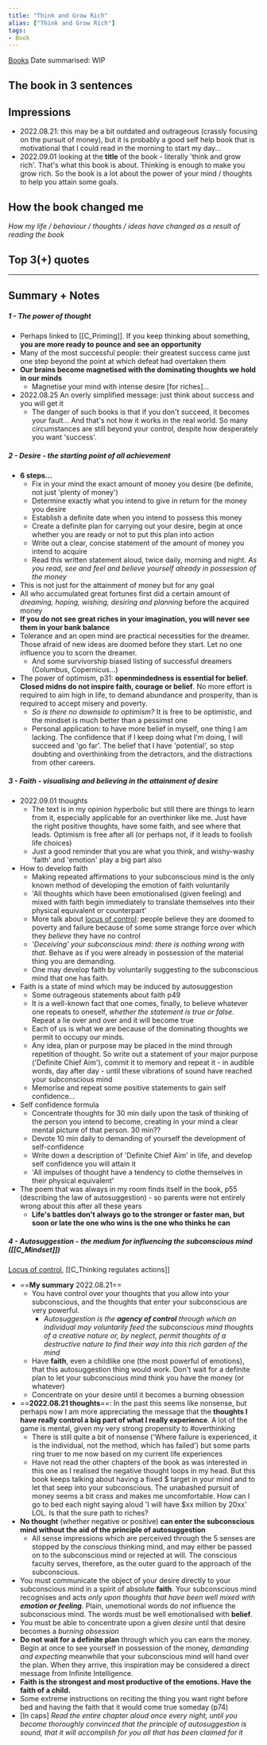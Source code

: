 ```yaml
---
title: "Think and Grow Rich"
alias: ["Think and Grow Rich"]
tags:
- Book
---
```

[Books](notes/Books.md)
Date summarised: WIP
## The book in 3 sentences
## Impressions
- 2022.08.21: this may be a bit outdated and outrageous (crassly focusing on the pursuit of money), but it is probably a good self help book that is motivational that I could read in the morning to start my day... 
- 2022.09.01 looking at the **title** of the book - literally 'think and grow rich'. That's what this book is about. Thinking is enough to make you grow rich. So the book is a lot about the power of your mind / thoughts to help you attain some goals. 
## How the book changed me
*How my life / behaviour / thoughts / ideas have changed as a result of reading the book*

## Top 3(+) quotes

---
## Summary + Notes
##### 1 - The power of thought
- Perhaps linked to [[C_Priming]]. If you keep thinking about something, **you are more ready to pounce and see an opportunity** 
- Many of the most successful people: their greatest success came just one step beyond the point at which defeat had overtaken them
- **Our brains become magnetised with the dominating thoughts we hold in our minds**
	- Magnetise your mind with intense desire [for riches]... 
- 2022.08.25 An overly simplified message: just think about success and you will get it 
	- The danger of such books is that if you don't succeed, it becomes your fault... And that's not how it works in the real world. So many circumstances are still beyond your control, despite how desperately you want 'success'.

##### 2 - Desire - the starting point of all achievement 
- **6 steps...**
	- Fix in your mind the exact amount of money you desire (be definite, not just 'plenty of money')
	- Determine exactly what you intend to give in return for the money you desire 
	- Establish a definite date when you intend to possess this money 
	- Create a definite plan for carrying out your desire, begin at once whether you are ready or not to put this plan into action 
	- Write out a clear, concise statement of the amount of money you intend to acquire 
	- Read this written statement aloud, twice daily, morning and night. *As you read, see and feel and believe yourself already in possession of the money* 
- This is not just for the attainment of money but for any goal 
- All who accumulated great fortunes first did a certain amount of *dreaming, hoping, wishing, desiring and planning* before the acquired money 
- **If you do not see great riches in your imagination, you will never see them in your bank balance**
- Tolerance and an open mind are practical necessities for the dreamer. Those afraid of new ideas are doomed before they start. Let no one influence you to scorn the dreamer. 
	- And some survivorship biased listing of successful dreamers (Columbus, Copernicus...)
- The power of optimism, p31: **openmindedness is essential for belief. Closed midns do not inspire faith, courage or belief**. No more effort is required to aim high in life, to demand abundance and prosperity, than is required to accept misery and poverty. 
	- *So is there no downside to optimism?* It is free to be optimistic, and the mindset is much better than a pessimst one
	- Personal application: to have more belief in myself,  one thing I am lacking. The confidence that if I keep doing what I'm doing, I will succeed and 'go far'. The belief that I have 'potential', so stop doubting and overthinking from the detractors, and the distractions from other careers.

##### 3 - Faith - visualising and believing in the attainment of desire
- 2022.09.01 thoughts 
	- The text is in my opinion hyperbolic but still there are things to learn from it, especially applicable for an overthinker like me. Just have the right positive thoughts, have some faith, and see where that leads. Optimism is free after all (or perhaps not, if it leads to foolish life choices)
	- Just a good reminder that you are what you think, and wishy-washy 'faith' and 'emotion' play a big part also
- How to develop faith 
	- Making repeated affirmations to your subconscious mind is the only known method of developing the emotion of faith voluntarily 
	- 'All thoughts which have been emotionalised (given feeling) and mixed with faith begin immediately to translate themselves into their physical equivalent or counterpart'
	- More talk about [locus of control](notes/C_Locus%20of%20control.md): people believe they are doomed to poverty and failure because of some some strange force over which they *believe* they have no control 
	- *'Deceiving' your subconscious mind: there is nothing wrong with that*. Behave as if you were already in possession of the material thing you are demanding. 
	- One may develop faith by voluntarily suggesting to the subconscious mind that one has faith. 
- Faith is a state of mind which may be induced by autosuggestion
	- Some outrageous statements about faith p49
	- It is a well-known fact that one comes, finally, to believe whatever one repeats to oneself, *whether the statement is true or false*. Repeat a lie over and over and it will become true 
	- Each of us is what we are because of the dominating thoughts we permit to occupy our minds. 
	- Any idea, plan or purpose may be placed in the mind through repetition of thought. So write out a statement of your major purpose ('Definite Chief Aim'), commit it to memory and repeat it - in audible words, day after day - until these vibrations of sound have reached your subconscious mind 
	- Memorise and repeat some positive statements to gain self confidence...
- Self confidence formula 
	- Concentrate thoughts for 30 min daily upon the task of thinking of the person you intend to become, creating in your mind a clear mental picture of that person. 30 min??
	- Devote 10 min daily to demanding of yourself the development of self-confidence 
	- Write down a description of 'Definite Chief Aim' in life, and develop self confidence you will attain it
	- 'All impulses of thought have a tendency to clothe themselves in their physical equivalent'
- The poem that was always in my room finds itself in the book, p55 (describing the law of autosuggestion) - so parents were not entirely wrong about this after all these years 
	- **Life's battles don't always go to the stronger or faster man, but soon or late the one who wins is the one who thinks he can**



##### 4 - Autosuggestion - the medium for influencing the subconscious mind ([[C_Mindset]])
[Locus of control](notes/C_Locus%20of%20control.md), [[C_Thinking regulates actions]]
- ==**My summary** 2022.08.21== 
	- You have control over your thoughts that you allow into your subconscious, and the thoughts that enter your subconscious are very powerful.
		- *Autosuggestion is the **agency of control** through which an individual may voluntarily feed the subconscious mind thoughts of a creative nature or, by neglect, permit thoughts of a destructive nature to find their way into this rich garden of the mind*
	- Have **faith**, even a childlike one (the most powerful of emotions), that this autosuggestion thing would work. Don't wait for a definite plan to let your subconscious mind think you have the money (or whatever)
	- Concentrate on your desire until it becomes a burning obsession
- ==**2022.08.21 thoughts**==: In the past this seems like nonsense, but perhaps now I am more appreciating the message that the **thoughts I have really control a big part of what I really experience**. A lot of the game is mental, given my very strong propensity to #overthinking
	- There is still quite a bit of nonsense ('Where failure is experienced, it is the individual, not the method, which has failed') but some parts ring truer to me now based on my current life experiences 
	- Have not read the other chapters of the book as was interested in this one as I realised the negative thought loops in my head. But this book keeps talking about having a fixed $ target in your mind and to let that seep into your subconscious. The unabashed pursuit of money seems a bit crass and makes me uncomfortable. How can I go to bed each night saying aloud 'I will have $xx million by 20xx' LOL. Is that the sure path to riches? 
- **No thought** (whether negative or positive) **can enter the subconscious mind without the aid of the principle of autosuggestion**
	 - All sense impressions which are perceived through the 5 senses are stopped by the *conscious* thinking mind, and may either be passed on to the subconscious mind or rejected at will. The conscious faculty serves, therefore, as the outer guard to the approach of the subconscious. 
- You must communicate the object of your desire directly to your subconscious mind in a spirit of absolute **faith**. Your subconscious mind recognises and acts *only upon thoughts that have been well mixed with **emotion or feeling***. Plain, unemotional words do *not* influence the subconscious mind. The words must be well emotionalised with **belief**. 
- You must be able to concentrate upon a given *desire* until that desire becomes a *burning obsession*
- **Do not wait for a definite plan** through which you can earn the money. Begin at once to see yourself in possession of the money, *demanding and expecting* meanwhile that your subconscious mind will hand over the plan. When they arrive, this inspiration may be considered a direct message from Infinite Intelligence. 
- **Faith is the strongest and most productive of the emotions. Have the faith of a child.**
- Some extreme instructions on reciting the thing you want right before bed and having the faith that it would come true someday (p74)
- [In caps] *Read the entire chapter aloud once every night, until you become thoroughly convinced that the principle of autosuggestion is sound, that it will accomplish for you all that has been claimed for it*

